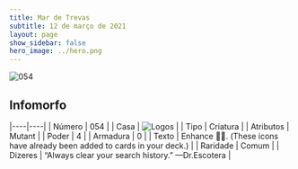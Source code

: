 ```yaml
---
title: Mar de Trevas
subtitle: 12 de março de 2021
layout: page
show_sidebar: false
hero_image: ../hero.png
---
```


![054](https://cdn.keyforgegame.com/media/card_front/pt/496_054_WX8FX4JR7R5R_pt.png)

## Infomorfo

|----|----|
| Número | 054 |
| Casa | ![Logos](https://archonarcana.com/images/thumb/c/ce/Logos.png/22px-Logos.png "Logos") |
| Tipo | Criatura |
| Atributos | Mutant |
| Poder | 4 |
| Armadura | 0 |
| Texto | Enhance . (These icons have already been added to cards in your deck.) |
| Raridade | Comum |
| Dizeres | “Always clear your search history.” <softreturn>—Dr.<nonbreak>Escotera |
